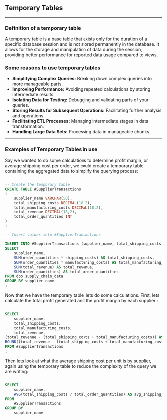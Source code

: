 ## Temporary Tables

---

### Definition of a temporary table 

A temporary table is a base table that exists only for the duration of a specific database session and is not stored permanently in the database. It allows for the storage and manipulation of data during the session, providing better performance for repeated data usage compared to views.

### Some reasons to use temporary tables

- **Simplifying Complex Queries:** Breaking down complex queries into more manageable parts.
- **Improving Performance:** Avoiding repeated calculations by storing intermediate results.
- **Isolating Data for Testing:** Debugging and validating parts of your queries.
- **Storing Results for Subsequent Operations:** Facilitating further analysis and operations.
- **Facilitating ETL Processes:** Managing intermediate stages in data transformation.
- **Handling Large Data Sets:** Processing data in manageable chunks.

---

### Examples of Temporary Tables in use

Say we wanted to do some calculations to determine profit margin, or average shipping cost per order, we could create a temporary table containing the aggregated data to simplify the querying process:

```sql

-- Create the temporary table
CREATE TABLE #SupplierTransactions
(
	supplier_name VARCHAR(50),
	total_shipping_costs DECIMAL(18,2),
	total_manufacturing_costs DECIMAL(18,2),
	total_revenue DECIMAL(18,2),
	total_order_quantities INT
)
;

-- Insert values into #SupplierTransactions

INSERT INTO #SupplierTransactions (supplier_name, total_shipping_costs, total_manufacturing_costs, total_revenue, total_order_quantities)
SELECT 
	supplier_name,
	SUM(order_quantities * shipping_costs) AS total_shipping_costs,
	SUM(order_quantities * manufacturing_costs) AS total_manufacturing_costs,
	SUM(total_revenue) AS total_revenue,
	SUM(order_quantities) AS total_order_quantities
FROM dbo.supply_chain_data
GROUP BY supplier_name
;

```

Now that we have the temporary table, lets do some calculations. First, lets calculate the total profit generated and the profit margin by each supplier :

```sql

SELECT 
	supplier_name,
	total_shipping_costs,
	total_manufacturing_costs,
	total_revenue,
(total_revenue - (total_shipping_costs + total_manufacturing_costs)) AS total_profit,
ROUND((total_revenue - (total_shipping_costs + total_manufacturing_costs)) / total_revenue * 100,2) AS profit_margin
FROM #SupplierTransactions
;
```

Then lets look at what the average shipping cost per unit is by supplier, again using the temporary table to reduce the complexity of the query we are writing:

```sql

SELECT 
	supplier_name,
	AVG(total_shipping_costs / total_order_quantities) AS avg_shipping_cost_per_unit
FROM 
	#SupplierTransactions
GROUP BY
	supplier_name

```


